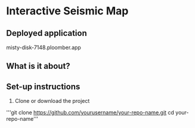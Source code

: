 # Interactive Seismic Map

## Deployed application
misty-disk-7148.ploomber.app

## What is it about?


## Set-up instructions
1. Clone or download the project

'''git clone https://github.com/yourusername/your-repo-name.git
cd your-repo-name'''


